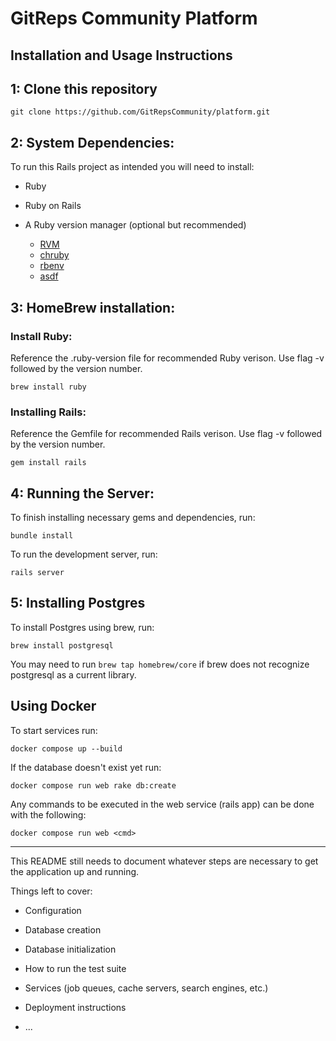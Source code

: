 # GitReps Community Platform

## Installation and Usage Instructions

## 1: Clone this repository

```
git clone https://github.com/GitRepsCommunity/platform.git
```

## 2: System Dependencies:
To run this Rails project as intended you will need to install:
- Ruby
- Ruby on Rails
- A Ruby version manager (optional but recommended)

   - [RVM](https://rvm.io/)
   - [chruby](https://github.com/postmodern/chruby)
   - [rbenv](https://github.com/rbenv/rbenv)
   - [asdf](https://asdf-vm.com/)

## 3: HomeBrew installation:

### Install Ruby:

Reference the .ruby-version file for recommended Ruby verison. Use flag -v followed by the version number.
```
brew install ruby
```


### Installing Rails:
Reference the Gemfile for recommended Rails verison. Use flag -v followed by the version number.
```
gem install rails
```

## 4: Running the Server:
To finish installing necessary gems and dependencies, run:
```
bundle install
```

To run the development server, run:
```
rails server
```

## 5: Installing Postgres
To install Postgres using brew, run:
```
brew install postgresql
```
You may need to run ```brew tap homebrew/core``` if brew does not recognize postgresql as a current library.


## Using Docker

To start services run:
```
docker compose up --build
```

If the database doesn't exist yet run:
```
docker compose run web rake db:create
```

Any commands to be executed in the web service (rails app)
can be done with the following:
```
docker compose run web <cmd>
```

---------------------------------------------------------------------------

This README still needs to document whatever steps are necessary to get the
application up and running.

Things left to cover:

* Configuration

* Database creation

* Database initialization

* How to run the test suite

* Services (job queues, cache servers, search engines, etc.)

* Deployment instructions

* ...
